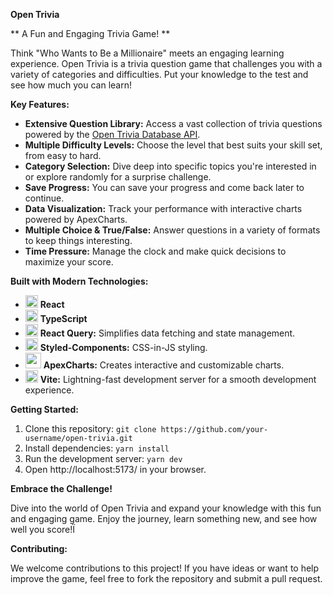 **Open Trivia**

** A Fun and Engaging Trivia Game! **

Think "Who Wants to Be a Millionaire" meets an engaging learning experience. Open Trivia is a trivia question game that challenges you with a variety of categories and difficulties. Put your knowledge to the test and see how much you can learn!

**Key Features:**

- **Extensive Question Library:** Access a vast collection of trivia questions powered by the [Open Trivia Database API](https://opentdb.com/).
- **Multiple Difficulty Levels:** Choose the level that best suits your skill set, from easy to hard.
- **Category Selection:** Dive deep into specific topics you're interested in or explore randomly for a surprise challenge.
- **Save Progress:** You can save your progress and come back later to continue.
- **Data Visualization:** Track your performance with interactive charts powered by ApexCharts.
- **Multiple Choice & True/False:** Answer questions in a variety of formats to keep things interesting.
- **Time Pressure:** Manage the clock and make quick decisions to maximize your score.

**Built with Modern Technologies:**

- <img src="https://raw.githubusercontent.com/react-icons/react-icons/master/react-icons.svg" width="20" alt="React Icons"> **React** 
- <img src="https://github.com/Theonlydola/open-trivia/assets/33991085/2bc0dbc6-cc13-4328-99d9-e6bffc961909"  width="20" /> **TypeScript** 
- <img src="https://github.com/Theonlydola/open-trivia/assets/33991085/1f43cb8d-bea0-40b5-853a-6783a58646d5" width="20" /> **React Query:** Simplifies data fetching and state management.
- <img src="https://github.com/Theonlydola/open-trivia/assets/33991085/d3a5303b-0d42-451f-86ea-f878743eb423" width="20" alt="styled-componets">  **Styled-Components:** CSS-in-JS styling.
- <img src="https://github.com/Theonlydola/open-trivia/assets/33991085/55c5f34c-4391-4997-8bef-d42ae1317006" width="25" /> **ApexCharts:**  Creates interactive and customizable charts.
- <img src="https://github.com/Theonlydola/open-trivia/assets/33991085/92e9d602-3314-47d7-bba6-5495e6ab6184" width="20"/> **Vite:** Lightning-fast development server for a smooth development experience.

**Getting Started:**

1. Clone this repository: `git clone https://github.com/your-username/open-trivia.git`
2. Install dependencies: `yarn install`
3. Run the development server: `yarn dev`
4. Open http://localhost:5173/ in your browser.

**Embrace the Challenge!**

Dive into the world of Open Trivia and expand your knowledge with this fun and engaging game. Enjoy the journey, learn something new, and see how well you score!Ï

**Contributing:**

We welcome contributions to this project! If you have ideas or want to help improve the game, feel free to fork the repository and submit a pull request.

